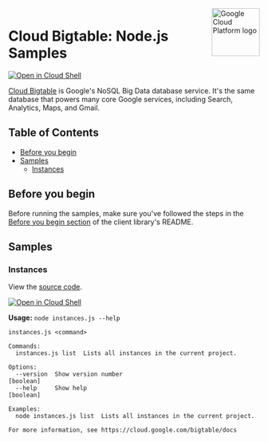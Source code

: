 <img src="https://avatars2.githubusercontent.com/u/2810941?v=3&s=96" alt="Google Cloud Platform logo" title="Google Cloud Platform" align="right" height="96" width="96"/>

# Cloud Bigtable: Node.js Samples

[![Open in Cloud Shell][shell_img]][shell_link]

[Cloud Bigtable](https://cloud.google.com/bigtable/docs/) is Google&#x27;s NoSQL Big Data database service. It&#x27;s the same database that powers many core Google services, including Search, Analytics, Maps, and Gmail.

## Table of Contents

* [Before you begin](#before-you-begin)
* [Samples](#samples)
  * [Instances](#instances)

## Before you begin

Before running the samples, make sure you've followed the steps in the
[Before you begin section](../README.md#before-you-begin) of the client
library's README.

## Samples

### Instances

View the [source code][instances_0_code].

[![Open in Cloud Shell][shell_img]](https://console.cloud.google.com/cloudshell/open?git_repo=https://github.com/googleapis/nodejs-bigtable&page=editor&open_in_editor=samples/instances.js,samples/README.md)

__Usage:__ `node instances.js --help`

```
instances.js <command>

Commands:
  instances.js list  Lists all instances in the current project.

Options:
  --version  Show version number                                                                               [boolean]
  --help     Show help                                                                                         [boolean]

Examples:
  node instances.js list  Lists all instances in the current project.

For more information, see https://cloud.google.com/bigtable/docs
```

[instances_0_docs]: https://cloud.google.com/bigtable/docs/
[instances_0_code]: instances.js

[shell_img]: //gstatic.com/cloudssh/images/open-btn.png
[shell_link]: https://console.cloud.google.com/cloudshell/open?git_repo=https://github.com/googleapis/nodejs-bigtable&page=editor&open_in_editor=samples/README.md
